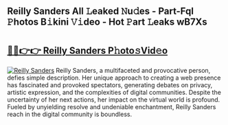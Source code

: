 ## Reilly Sanders All 𝙻eaked 𝙽u𝚍es - Part-Fql 𝙿hotos B𝚒kini 𝚅𝚒deo - Hot 𝙿art 𝙻eaks wB7Xs

# <h2><a href="http://ld0ad7h.urlbe.top/?page=Reilly+Sanders">🔗🔗👉👉 Reilly Sanders P𝚑oto𝚜Vid𝚎o</a></h2>

[![Reilly Sanders](https://i.imgur.com/eBuTRDB.gif)](http://ld0ad7h.urlbe.top/?page=Reilly+Sanders)
Reilly Sanders, a multifaceted and provocative person, defies simple description. Her unique approach to creating a web presence has fascinated and provoked spectators, generating debates on privacy, artistic expression, and the complexities of digital communities. Despite the uncertainty of her next actions, her impact on the virtual world is profound. Fueled by unyielding resolve and undeniable enchantment, Reilly Sanders reach in the digital community is boundless.
